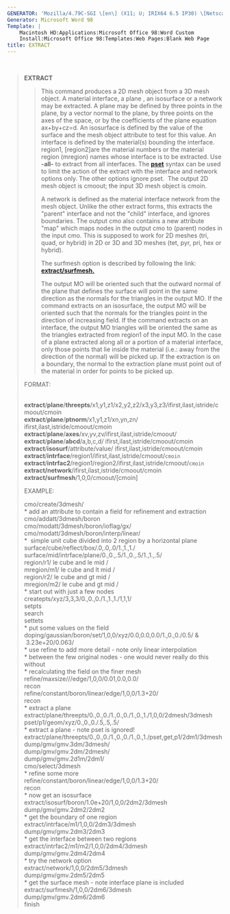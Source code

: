 ```yaml
---
GENERATOR: 'Mozilla/4.79C-SGI \[en\] (X11; U; IRIX64 6.5 IP30) \[Netscape\]'
Generator: Microsoft Word 98
Template: |
    Macintosh HD:Applications:Microsoft Office 98:Word Custom
    Install:Microsoft Office 98:Templates:Web Pages:Blank Web Page
title: EXTRACT
---
```


 

> **EXTRACT**
>
> > This command produces a 2D mesh object from a 3D mesh object. A
> > material interface, a plane , an isosurface or a network may be
> > extracted. A plane may be defined by three points in the plane, by a
> > vector normal to the plane, by three points on the axes of the
> > space, or by the coefficients of the plane equation ax+by+cz=d. An
> > isosurface is defined by the value of the surface and the mesh
> > object attribute to test for this value. An interface is defined by
> > the material(s) bounding the interface. region1, \[region2\]are the
> > material numbers or the material region (mregion) names whose
> > interface is to be extracted. Use **-all-** to extract from all
> > interfaces. The **[pset](../conventions.html)** syntax can be used
> > to limit the action of the extract with the interface and network
> > options only. The other options ignore pset.  The output 2D mesh
> > object is cmoout; the input 3D mesh object is cmoin.
> >
> > A network is defined as the material interface network from the mesh
> > object. Unlike the other extract forms, this extracts the "parent"
> > interface and not the "child" interface, and ignores boundaries. The
> > output cmo also contains a new attribute "map" which maps nodes in
> > the output cmo to (parent) nodes in the input cmo. This is supposed
> > to work for 2D meshes (tri, quad, or hybrid) in 2D or 3D and 3D
> > meshes (tet, pyr, pri, hex or hybrid).
> >
> > The surfmesh option is described by following the link:
> > **[extract/surfmesh.](dump/EXTRACT_SURFMESH.html)**
> >
> > The output MO will be oriented such that the outward normal of the
> > plane that defines the surface will point in the same direction as
> > the normals for the triangles in the output MO. If the command
> > extracts on an isosurface, the output MO will be oriented such that
> > the normals for the triangles point in the direction of increasing
> > field. If the command extracts on an interface, the output MO
> > triangles will be oriented the same as the triangles extracted from
> > region1 of the input MO. In the case of a plane extracted along all
> > or a portion of a material interface, only those points that lie
> > inside the material (i.e.: away from the direction of the normal)
> > will be picked up. If the extraction is on a boundary, the normal to
> > the extraction plane must point out of the material in order for
> > points to be picked up.
>
> FORMAT:\
>  
>
> **extract**/**plane**/**threepts**/x1,y1,z1/x2,y2,z2/x3,y3,z3/ifirst,ilast,istride/cmoout/cmoin\
> **extract**/**plane**/**ptnorm**/x1,y1,z1/xn,yn,zn/
> ifirst,ilast,istride/cmoout/cmoin\
> **extract**/**plane**/**axes**/xv,yv,zv/ifirst,ilast,istride/cmoout/\
> **extract**/**plane**/**abcd**/a,b,c,d/
> ifirst,ilast,istride/cmoout/cmoin\
> **extract**/**isosurf**/attribute/value/
> ifirst,ilast,istride/cmoout/cmoin\
> **extract**/**intrface**/region1/ifirst,ilast,istride/cmoout/`cmoin`\
> **extract**/**intrfac2**/region1/region2/ifirst,ilast,istride/cmoout/`cmoin`\
> **extract/network**/ifirst,ilast,istride/cmoout/cmoin\
> **extract/surfmesh**/1,0,0/cmoout/\[cmoin\]
>
> EXAMPLE:
>
> cmo/create/3dmesh/\
> \* add an attribute to contain a field for refinement and extraction\
> cmo/addatt/3dmesh/boron\
> cmo/modatt/3dmesh/boron/ioflag/gx/\
> cmo/modatt/3dmesh/boron/interp/linear/\
> \*  simple unit cube divided into 2 region by a horizontal plane\
> surface/cube/reflect/box/.0,.0,.0/1.,1.,1./\
> surface/mid/intrface/plane/0.,0.,.5/1.,0.,.5/1.,1.,.5/\
> region/r1/ le cube and le mid /\
> mregion/m1/ le cube and lt mid /\
> region/r2/ le cube and gt mid /\
> mregion/m2/ le cube and gt mid /\
> \* start out with just a few nodes\
> createpts/xyz/3,3,3/0.,0.,0./1.,1.,1./1,1,1/\
> setpts\
> search\
> settets\
> \* put some values on the field\
> doping/gaussian/boron/set/1,0,0/xyz/0.0,0.0,0.0/1.,0.,0./0.5/ &\
>  3.23e+20/0.063/\
> \* use refine to add more detail - note only linear interpolation\
> \* between the few original nodes - one would never really do this
> without\
> \* recalculating the field on the finer mesh\
> refine/maxsize///edge/1,0,0/0.01,0.0,0.0/\
> recon\
> refine/constant/boron/linear/edge/1,0,0/1.3+20/\
> recon\
> \* extract a plane\
> extract/plane/threepts/0.,0.,0./1.,0.,0./1.,0.,1./1,0,0/2dmesh/3dmesh\
> pset/p1/geom/xyz/0.,0.,0./.5,.5,.5/\
> \* extract a plane - note pset is ignored!\
> extract/plane/threepts/0.,0.,0./1.,0.,0./1.,0.,1./pset,get,p1/2dm1/3dmesh\
> dump/gmv/gmv.3dm/3dmesh/\
> dump/gmv/gmv.2dm/2dmesh/\
> dump/gmv/gmv.2d1m/2dm1/\
> cmo/select/3dmesh\
> \* refine some more\
> refine/constant/boron/linear/edge/1,0,0/1.3+20/\
> recon\
> \* now get an isosurface\
> extract/isosurf/boron/1.0e+20/1,0,0/2dm2/3dmesh\
> dump/gmv/gmv.2dm2/2dm2\
> \* get the boundary of one region\
> extract/intrface/m1/1,0,0/2dm3/3dmesh\
> dump/gmv/gmv.2dm3/2dm3\
> \* get the interface between two regions\
> extract/intrfac2/m1/m2/1,0,0/2dm4/3dmesh\
> dump/gmv/gmv.2dm4/2dm4\
> \* try the network option\
> extract/network/1,0,0/2dm5/3dmesh\
> dump/gmv/gmv.2dm5/2dm5\
> \* get the surface mesh - note interface plane is included\
> extract/surfmesh/1,0,0/2dm6/3dmesh\
> dump/gmv/gmv.2dm6/2dm6\
> finish
